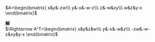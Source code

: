 $A=\begin{bmatrix}  
x&y&-zw\\\  
y&-x&-w-z\\\  
z&-w&xy\\\  
w&z&y-x  
\end{bmatrix}$  
  
**解**  
 $\Rightarrow A^T=\begin{bmatrix}  
x&y&z&w\\\  
y&-x&-w&z\\\  
-zw&-w-z&xy&y-x  
\end{bmatrix}$  
